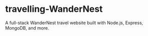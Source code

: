 # travelling-WanderNest
A full-stack  WanderNest travel website built with Node.js, Express, MongoDB, and more.
